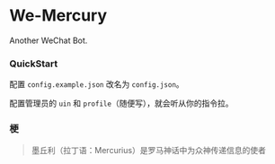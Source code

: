 # We-Mercury
Another WeChat Bot.

### QuickStart

配置 `config.example.json` 改名为 `config.json`。

配置管理员的 `uin` 和 `profile`（随便写），就会听从你的指令拉。

### 梗

> 墨丘利（拉丁语：Mercurius）是罗马神话中为众神传递信息的使者

